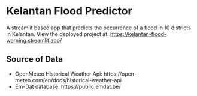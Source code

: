 # Kelantan Flood Predictor

A streamlit based app that predicts the occurrence of a flood in 10 districts in Kelantan. View the deployed project at: https://kelantan-flood-warning.streamlit.app/

<h2> Source of Data </h2>
<ul>
  <li>OpenMeteo Historical Weather Api: https://open-meteo.com/en/docs/historical-weather-api </li>
  <li>Em-Dat database: https://public.emdat.be/</li>
</ul>
